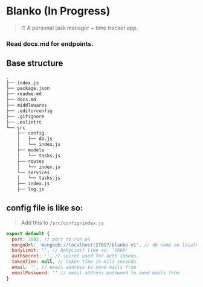 # Blanko (In Progress)

> ⏰ A personal task manager + time tracker app.

### Read docs.md for endpoints.

## Base structure
```bash
.
├── index.js
├── package.json
├── readme.md
├── docs.md
├── middlewares
├── .editorconfig
├── .gitignore
├── .eslintrc
└── src
    ├── config
    │   ├── db.js
    │   └── index.js
    ├── models
    │   └── tasks.js
    ├── routes
    │   └── index.js
    └── services
    │   └── tasks.js
    ├── index.js
    ├── log.js
```

## config file is like so:
> Add this to `/src/config/index.js`

```javascript
export default {
  port: 3002, // port to run on
  mongoUrl: 'mongodb://localhost:27017/blanko-v1', // db name on localhost unauthenticated
  bodyLimit: '', // bodyLimit like so: '10kb'
  authSecret: '', // secret used for auth tokens.
  tokenTime: null, // token time in mili seconds
  email: '', // email address to send mails from
  emailPassword: '' // email address password to send mails from
}

```
